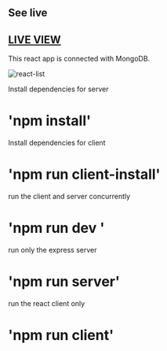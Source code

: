 

## See live


## <a href="https://customers-list-react.herokuapp.com/">LIVE VIEW</a>
This react app is connected with MongoDB.

![react-list](https://media.giphy.com/media/QvpezHL95ajynXYC4W/giphy.gif)

Install dependencies for server

# 'npm install'

Install dependencies for client

# 'npm run client-install'

run the client and server concurrently

# 'npm run dev '

run only the express server

# 'npm run server'

run the react client only

# 'npm run client'

